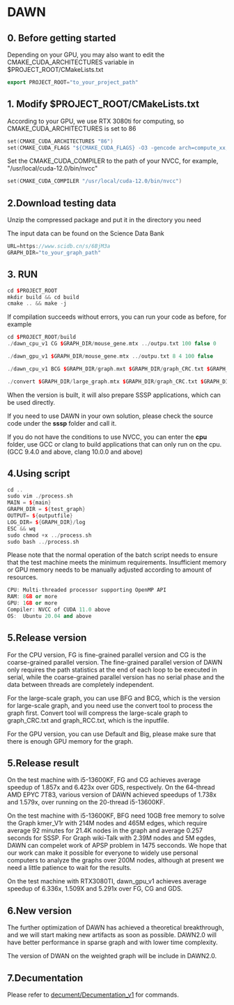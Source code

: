 # DAWN

## 0. Before getting started

Depending on your GPU, you may also want to edit the CMAKE_CUDA_ARCHITECTURES variable in $PROJECT_ROOT/CMakeLists.txt

```c++
export PROJECT_ROOT="to_your_project_path"
```

## 1. Modify $PROJECT_ROOT/CMakeLists.txt

According to your GPU, we use RTX 3080ti for computing, so CMAKE_CUDA_ARCHITECTURES is set to 86

```c++
set(CMAKE_CUDA_ARCHITECTURES "86")
set(CMAKE_CUDA_FLAGS "${CMAKE_CUDA_FLAGS} -O3 -gencode arch=compute_xx,code=sm_xx")
```

Set the CMAKE_CUDA_COMPILER to the path of your NVCC, for example, "/usr/local/cuda-12.0/bin/nvcc"

```c++
set(CMAKE_CUDA_COMPILER "/usr/local/cuda-12.0/bin/nvcc")
```

## 2.Download testing data

Unzip the compressed package and put it in the directory you need

The input data can be found on the Science Data Bank

```c++
URL=https://www.scidb.cn/s/6BjM3a
GRAPH_DIR="to_your_graph_path"
```

## 3. RUN

```c++
cd $PROJECT_ROOT
mkdir build && cd build
cmake .. && make -j
```

If compilation succeeds without errors, you can run your code as before, for example

```c++
cd $PROJECT_ROOT/build
./dawn_cpu_v1 CG $GRAPH_DIR/mouse_gene.mtx ../outpu.txt 100 false 0

./dawn_gpu_v1 $GRAPH_DIR/mouse_gene.mtx ../outpu.txt 8 4 100 false

./dawn_cpu_v1 BCG $GRAPH_DIR/graph.mxt $GRAPH_DIR/graph_CRC.txt $GRAPH_DIR/graph_RCC.txt ../outpu.txt 10000 false 0

./convert $GRAPH_DIR/large_graph.mtx $GRAPH_DIR/graph_CRC.txt $GRAPH_DIR/graph_RCC.txt
```

When the version is built, it will also prepare SSSP applications, which can be used directly.

If you need to use DAWN in your own solution, please check the source code under the **sssp** folder and call it.

If you do not have the conditions to use NVCC, you can enter the **cpu** folder, use GCC or clang to build applications that can only run on the cpu. (GCC 9.4.0 and above, clang 10.0.0 and above)

## 4.Using script

```c++
cd ..
sudo vim ./process.sh
MAIN = ${main}
GRAPH_DIR = ${test_graph}
OUTPUT= ${outputfile}
LOG_DIR= ${GRAPH_DIR}/log
ESC && wq
sudo chmod +x ../process.sh
sudo bash ../process.sh
```

Please note that the normal operation of the batch script needs to ensure that the test machine meets the minimum requirements. Insufficient memory or GPU memory needs to be manually adjusted according to amount of resources.

```c++
CPU: Multi-threaded processor supporting OpenMP API
RAM: 8GB or more
GPU: 1GB or more
Compiler: NVCC of CUDA 11.0 above
OS:  Ubuntu 20.04 and above
```

## 5.Release version

For the CPU version, FG is fine-grained parallel version and CG is the coarse-grained parallel version. The fine-grained parallel version of DAWN only requires the path statistics at the end of each loop to be executed in serial, while the coarse-grained parallel version has no serial phase and the data between threads are completely independent.

For the large-scale graph, you can use BFG and BCG, which is the version for large-scale graph, and you need use the convert tool to process the graph first. Convert tool will compress the large-scale graph to graph_CRC.txt and graph_RCC.txt, which is the inputfile.

For the GPU version, you can use Default and Big, please make sure that there is enough GPU memory for the graph.

## 5.Release result

On the test machine with i5-13600KF, FG and CG achieves average speedup of 1.857x and 6.423x over GDS, respectively. On the 64-thread AMD EPYC 7T83, various version of DAWN achieved speedups of 1.738x and 1.579x, over running on the 20-thread i5-13600KF.

On the test machine with i5-13600KF, BFG need 10GB free memory to solve the Graph kmer_V1r with 214M nodes and 465M edges, which require average 92 minutes for 21.4K nodes in the graph and average 0.257 seconds for SSSP. For Graph wiki-Talk with 2.39M nodes and 5M egdes, DAWN can compelet work of APSP problem in 1475 secconds. We hope that our work can make it possible for everyone to widely use personal computers to analyze the graphs over 200M nodes, although at present we need a little patience to wait for the results.

On the test machine with RTX3080TI, dawn_gpu_v1 achieves average speedup of 6.336x, 1.509X and 5.291x over FG, CG and GDS.

## 6.New version

The further optimization of DAWN has achieved a theoretical breakthrough, and we will start making new artifacts as soon as possible. DAWN2.0 will have better performance in sparse graph and with lower time complexity.

The version of DWAN on the weighted graph will be include in DAWN2.0.

## 7.Decumentation

Please refer to [decument/Decumentation_v1](https://github.com/ining7/SC2023/blob/f37c968a6a7d2195587354fb7592261e70a4d2c8/document%C2%A0%E6%96%87%E6%A1%A3/Decumentation_v1.md) for commands.
